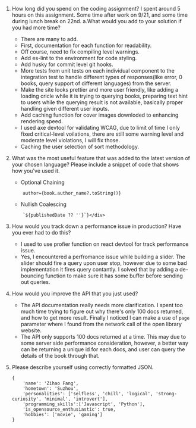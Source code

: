 1. How long did you spend on the coding assignment? 
	I spent around 5 hours on this assignment. Some time after work on 9/21, and some time during lunch break on 22nd.
	a.What would you add to your solution if you had more time?
	- There are many to add.
	- First, documentation for each function for readability.
	- Off course, need to fix compiling level warnings.
	- Add es-lint to the environment for code styling.
	- Add husky for commit level git hooks.
	- More tests from unit tests on each individual component to the integration test to handle different types of responses(like error, 0 books, query support of different languages) from the server.
	- Make the site looks prettier and more user friendly, like adding a loading cricle while it is trying to querying books, preparing text hint to users while the querying result is not available, basically proper handling given different user inputs.
	- Add caching function for cover images downloded to enhancing rendering speed.
	- I used axe devtool for validating WCAG, due to limit of time I only fixed critical-level voilations, there are still some warning level and moderate level violations, I will fix those.
	- Caching the user selection of sort methodology.

2.	What was the most useful feature that was added to the latest version of your chosen language? Please include a snippet of code that shows how you've used it.
	- Optional Chaining
	```
        author={book.author_name?.toString()}
	```
	- Nullish Coalescing
	```
      	`${publishedDate ?? ''}`}</div>
	```

3.	How would you track down a performance issue in production? Have you ever had to do this?
	- I used to use profier function on react devtool for track performance issue.
	- Yes, I encountered a perfromance issue while building a slider. The slider should fire a query upon user stop, however due to some bad implementation it fires query contantly. I solved that by adding a de-bouncing function to make sure it has some buffer before sending out queries.
4.	How would you improve the API that you just used?
	- The API documentation really needs more clarification. I spent too much time trying to figure out why there's only 100 docs returned, and how to get more result. Finally I noticed I can make a use of `page` parameter where I found from the network call of the open library website.
	- The API only supports 100 docs returned at a time. This may due to some server side performance consideration, however, a better way can be returning a unique id for each docs, and user can query the details of the book through that.
5.	Please describe yourself using correctly formatted JSON.
	```
	{
	    'name': 'Zihao Fang',
	    'hometown': 'Suzhou',
	    'personalities': ['selfless', 'chill', 'logical', 'strong-curiosity', 'minimal', 'introvert'],
	    'programming_skills':['Javascript', 'Python'],
	    'is_opensource_enthusiastic': true,
	    'hobbies': ['movie', 'gaming']
	}
	```
